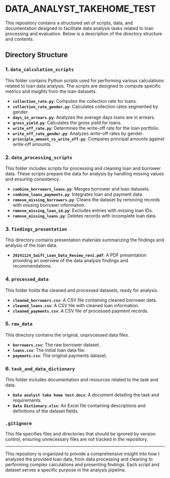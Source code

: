 # DATA_ANALYST_TAKEHOME_TEST

This repository contains a structured set of scripts, data, and documentation designed to facilitate data analysis tasks related to loan processing and evaluation. Below is a description of the directory structure and contents.

## Directory Structure

### 1. `data_calculation_scripts`
This folder contains Python scripts used for performing various calculations related to loan data analysis. The scripts are designed to compute specific metrics and insights from the loan datasets.

- **`collection_rate.py`**: Computes the collection rate for loans.
- **`collection_rate_gender.py`**: Calculates collection rates segmented by gender.
- **`days_in_arrears.py`**: Analyzes the average days loans are in arrears.
- **`gross_yield.py`**: Calculates the gross yield for loans.
- **`write_off_rate.py`**: Determines the write-off rate for the loan portfolio.
- **`write_off_rate_gender.py`**: Analyzes write-off rates by gender.
- **`principle_amount_vs_write_off.py`**: Compares principal amounts against write-off amounts.

### 2. `data_processing_scripts`
This folder includes scripts for processing and cleaning loan and borrower data. These scripts prepare the data for analysis by handling missing values and ensuring consistency.

- **`combine_borrowers_loans.py`**: Merges borrower and loan datasets.
- **`combine_loans_payments.py`**: Integrates loan and payment data.
- **`remove_missing_borrowers.py`**: Cleans the dataset by removing records with missing borrower information.
- **`remove_missing_loan_id.py`**: Excludes entries with missing loan IDs.
- **`remove_missing_loans.py`**: Deletes records with incomplete loan data.

### 3. `findings_presentation`
This directory contains presentation materials summarizing the findings and analysis of the loan data.

- **`20241124_Swift_Loan_Data_Review_rev1.pdf`**: A PDF presentation providing an overview of the data analysis findings and recommendations.

### 4. `processed_data`
This folder holds the cleaned and processed datasets, ready for analysis.

- **`cleaned_borrowers.csv`**: A CSV file containing cleaned borrower data.
- **`cleaned_loans.csv`**: A CSV file with cleaned loan information.
- **`cleaned_payments.csv`**: A CSV file of processed payment records.

### 5. `raw_data`
This directory contains the original, unprocessed data files.

- **`borrowers.csv`**: The raw borrower dataset.
- **`loans.csv`**: The initial loan data file.
- **`payments.csv`**: The original payments dataset.

### 6. `task_and_data_dictionary`
This folder includes documentation and resources related to the task and data.

- **`Data analyst take home test.docx`**: A document detailing the task and requirements.
- **`Data Dictionary.xlsx`**: An Excel file containing descriptions and definitions of the dataset fields.

### `.gitignore`
This file specifies files and directories that should be ignored by version control, ensuring unnecessary files are not tracked in the repository.

---

This repository is organized to provide a comprehensive insight into how I analyzed the provided loan data, from data processing and cleaning to performing complex calculations and presenting findings. Each script and dataset serves a specific purpose in the analysis pipeline.